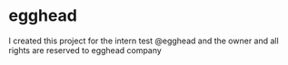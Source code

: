 # egghead
I created this project for the intern test @egghead and the owner and all rights are reserved to egghead company
